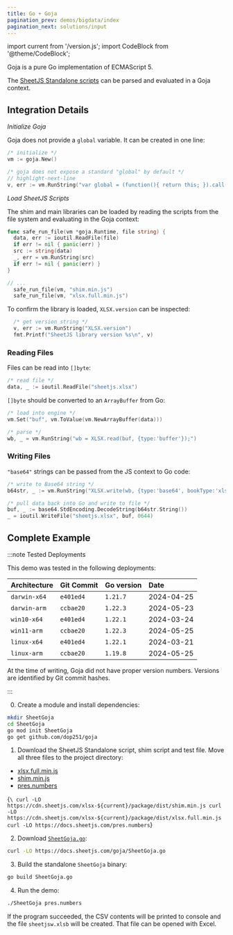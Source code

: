 ```yaml
---
title: Go + Goja
pagination_prev: demos/bigdata/index
pagination_next: solutions/input
---
```


import current from '/version.js';
import CodeBlock from '@theme/CodeBlock';

Goja is a pure Go implementation of ECMAScript 5.

The [SheetJS Standalone scripts](/docs/getting-started/installation/standalone)
can be parsed and evaluated in a Goja context.

## Integration Details

_Initialize Goja_

Goja does not provide a `global` variable. It can be created in one line:

```go
/* initialize */
vm := goja.New()

/* goja does not expose a standard "global" by default */
// highlight-next-line
v, err := vm.RunString("var global = (function(){ return this; }).call(null);")
```

_Load SheetJS Scripts_

The shim and main libraries can be loaded by reading the scripts from the file
system and evaluating in the Goja context:

```go
func safe_run_file(vm *goja.Runtime, file string) {
  data, err := ioutil.ReadFile(file)
  if err != nil { panic(err) }
  src := string(data)
  _, err = vm.RunString(src)
  if err != nil { panic(err) }
}

// ...
  safe_run_file(vm, "shim.min.js")
  safe_run_file(vm, "xlsx.full.min.js")
```

To confirm the library is loaded, `XLSX.version` can be inspected:

```go
  /* get version string */
  v, err := vm.RunString("XLSX.version")
  fmt.Printf("SheetJS library version %s\n", v)
```

### Reading Files

Files can be read into `[]byte`:

```go
/* read file */
data, _ := ioutil.ReadFile("sheetjs.xlsx")
```

`[]byte` should be converted to an `ArrayBuffer` from Go:

```go
/* load into engine */
vm.Set("buf", vm.ToValue(vm.NewArrayBuffer(data)))

/* parse */
wb, _ = vm.RunString("wb = XLSX.read(buf, {type:'buffer'});")
```

### Writing Files

`"base64"` strings can be passed from the JS context to Go code:

```go
/* write to Base64 string */
b64str, _ := vm.RunString("XLSX.write(wb, {type:'base64', bookType:'xlsx'})")

/* pull data back into Go and write to file */
buf, _ := base64.StdEncoding.DecodeString(b64str.String())
_ = ioutil.WriteFile("sheetjs.xlsx", buf, 0644)
```

## Complete Example

:::note Tested Deployments

This demo was tested in the following deployments:

| Architecture | Git Commit | Go version | Date       |
|:-------------|:-----------|:-----------|:-----------|
| `darwin-x64` | `e401ed4`  | `1.21.7`   | 2024-04-25 |
| `darwin-arm` | `ccbae20`  | `1.22.3`   | 2024-05-23 |
| `win10-x64`  | `e401ed4`  | `1.22.1`   | 2024-03-24 |
| `win11-arm`  | `ccbae20`  | `1.22.3`   | 2024-05-25 |
| `linux-x64`  | `e401ed4`  | `1.22.1`   | 2024-03-21 |
| `linux-arm`  | `ccbae20`  | `1.19.8`   | 2024-05-25 |

At the time of writing, Goja did not have proper version numbers. Versions are
identified by Git commit hashes.

:::

0) Create a module and install dependencies:

```bash
mkdir SheetGoja
cd SheetGoja
go mod init SheetGoja
go get github.com/dop251/goja
```

1) Download the SheetJS Standalone script, shim script and test file. Move all
three files to the project directory:

<ul>
<li><a href={`https://cdn.sheetjs.com/xlsx-${current}/package/dist/xlsx.full.min.js`}>xlsx.full.min.js</a></li>
<li><a href={`https://cdn.sheetjs.com/xlsx-${current}/package/dist/shim.min.js`}>shim.min.js</a></li>
<li><a href="https://docs.sheetjs.com/pres.numbers">pres.numbers</a></li>
</ul>

<CodeBlock language="bash">{`\
curl -LO https://cdn.sheetjs.com/xlsx-${current}/package/dist/shim.min.js
curl -LO https://cdn.sheetjs.com/xlsx-${current}/package/dist/xlsx.full.min.js
curl -LO https://docs.sheetjs.com/pres.numbers`}
</CodeBlock>

2) Download [`SheetGoja.go`](pathname:///goja/SheetGoja.go):

```bash
curl -LO https://docs.sheetjs.com/goja/SheetGoja.go
```

3) Build the standalone `SheetGoja` binary:

```bash
go build SheetGoja.go
```

4) Run the demo:

```bash
./SheetGoja pres.numbers
```

If the program succeeded, the CSV contents will be printed to console and the
file `sheetjsw.xlsb` will be created.  That file can be opened with Excel.
